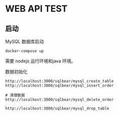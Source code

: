 # WEB API TEST

## 启动

MySQL 数据库启动

```shell
docker-compose up
```

需要 nodejs 运行环境和java 环境。


数据初始化
```
http://localhost:3000/sqlbear/mysql_create_table
http://localhost:3000/sqlbear/mysql_insert_order

# 清理数据
http://localhost:3000/sqlbear/mysql_delete_order

http://localhost:3000/sqlbear/mysql_drop_table
```

